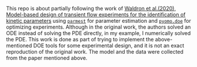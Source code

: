 This repo is about partially following the work of [Waldron et al.(2020), Model-based design of transient flow experiments for the identification of kinetic parameters](https://pubs.rsc.org/en/content/articlehtml/2019/re/c9re00342h) using [`parmest`](https://github.com/Pyomo/pyomo/tree/main/pyomo/contrib/parmest) for parameter estimation and [`pyomo.doe`](https://github.com/Pyomo/pyomo/tree/main/pyomo/contrib/doe) for optimizing experiments. Although in the original work, the authors solved an ODE instead of solving the PDE directly, in my example, I numerically solved the PDE. 
This work is done as part of trying to implement the above-mentioned DOE tools for some experimental design, and it is not an  exact reproduction of the original work. The model and the data were collected from the paper mentioned above.
